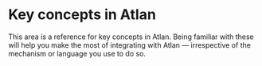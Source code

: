 
# Key concepts in Atlan

This area is a reference for key concepts in Atlan. Being familiar with these will help you make the most of integrating with Atlan — irrespective of the mechanism or language you use to do so.
